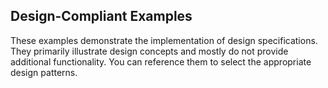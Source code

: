 ## Design-Compliant Examples

These examples demonstrate the implementation of design specifications. They primarily illustrate design concepts and mostly do not provide additional functionality. You can reference them to select the appropriate design patterns.
